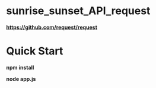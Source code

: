 # sunrise_sunset_API_request 

**https://github.com/request/request**


# Quick Start

**npm install**

**node app.js**


